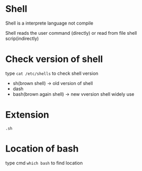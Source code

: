  # Shell

 Shell is a interprete language not compile

 Shell reads the user command (directly) or read from file shell scrip(indirectly)
 
 # Check version of shell
 
 type `cat /etc/shells` to check shell version
 
 - sh(brown shell) -> old version of shell
 - dash
 - bash(brown again shell) -> new vversion shell widely use
 
 # Extension
 
 `.sh`
 
 # Location of bash
 
 type cmd `which bash` to find location
